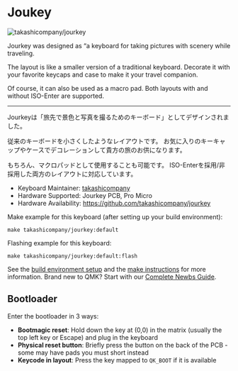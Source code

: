 # Joukey

![takashicompany/jourkey](https://i.imgur.com/pCrTbKn.jpeg)

Jourkey was designed as “a keyboard for taking pictures with scenery while traveling.

The layout is like a smaller version of a traditional keyboard.
Decorate it with your favorite keycaps and case to make it your travel companion.

Of course, it can also be used as a macro pad.
Both layouts with and without ISO-Enter are supported.

---

Jourkeyは「旅先で景色と写真を撮るためのキーボード」としてデザインされました。

従来のキーボードを小さくしたようなレイアウトです。
お気に入りのキーキャップやケースでデコレーションして貴方の旅のお供になります。

もちろん、マクロパッドとして使用することも可能です。
ISO-Enterを採用/非採用した両方のレイアウトに対応しています。

* Keyboard Maintainer: [takashicompany](https://github.com/takashicompany)
* Hardware Supported: Jourkey PCB, Pro Micro
* Hardware Availability: https://github.com/takashicompany/jourkey

Make example for this keyboard (after setting up your build environment):

    make takashicompany/jourkey:default

Flashing example for this keyboard:

    make takashicompany/jourkey:default:flash

See the [build environment setup](https://docs.qmk.fm/#/getting_started_build_tools) and the [make instructions](https://docs.qmk.fm/#/getting_started_make_guide) for more information. Brand new to QMK? Start with our [Complete Newbs Guide](https://docs.qmk.fm/#/newbs).

## Bootloader

Enter the bootloader in 3 ways:

* **Bootmagic reset**: Hold down the key at (0,0) in the matrix (usually the top left key or Escape) and plug in the keyboard
* **Physical reset button**: Briefly press the button on the back of the PCB - some may have pads you must short instead
* **Keycode in layout**: Press the key mapped to `QK_BOOT` if it is available
